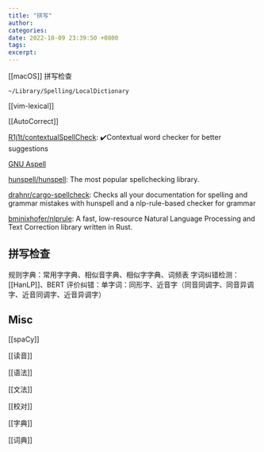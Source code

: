 ```yaml
---
title: "拼写"
author: 
categories: 
date: 2022-10-09 23:39:50 +0800
tags: 
excerpt: 
---
```




[[macOS]] 拼写检查

`~/Library/Spelling/LocalDictionary`


[[vim-lexical]]

[[AutoCorrect]]

[R1j1t/contextualSpellCheck](https://github.com/R1j1t/contextualSpellCheck): ✔️Contextual word checker for better suggestions

[GNU Aspell](http://aspell.net/)

[hunspell/hunspell](https://github.com/hunspell/hunspell): The most popular spellchecking library.

[drahnr/cargo-spellcheck](https://github.com/drahnr/cargo-spellcheck): Checks all your documentation for spelling and grammar mistakes with hunspell and a nlp-rule-based checker for grammar

[bminixhofer/nlprule](https://github.com/bminixhofer/nlprule): A fast, low-resource Natural Language Processing and Text Correction library written in Rust.

## 拼写检查

规则字典：常用字字典、相似音字典、相似字字典、词频表
字词纠错检测：[[HanLP]]、BERT
评价纠错：单字词：同形字、近音字（同音同调字、同音异调字、近音同调字、近音异调字）

## Misc

[[spaCy]]

[[读音]]

[[语法]]

[[文法]]

[[校对]]

[[字典]]

[[词典]]


